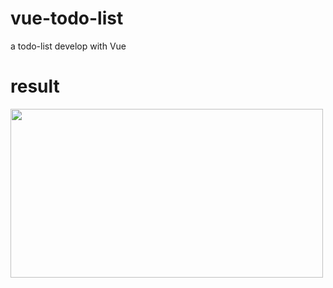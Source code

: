 # vue-todo-list
a todo-list develop with Vue

# result
<img src="https://github.com/zsn6034/vue-todo-list/blob/master/src/assets/images/todo-list.png" width="500" height="270" div align=center />
